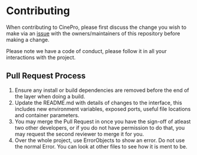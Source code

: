 # Contributing

When contributing to CinePro, please first discuss the change you wish to make via an [issue](https://github.com/cinepro-org/backend/issues) with the owners/maintainers of this repository before making a change.

Please note we have a code of conduct, please follow it in all your interactions with the project.

## Pull Request Process

1. Ensure any install or build dependencies are removed before the end of the layer when doing a
   build.
2. Update the README.md with details of changes to the interface, this includes new environment
   variables, exposed ports, useful file locations and container parameters.
3. You may merge the Pull Request in once you have the sign-off of atleast two other developers, or if you
   do not have permission to do that, you may request the second reviewer to merge it for you.
4. Over the whole project, use ErrorObjects to show an error. Do not use the normal Error. You can look at other
   files to see how it is ment to be.
